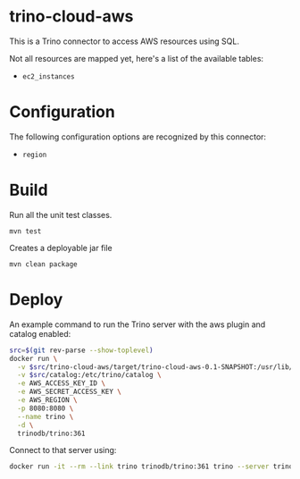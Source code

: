 trino-cloud-aws
=================

This is a Trino connector to access AWS resources using SQL.

Not all resources are mapped yet, here's a list of the available tables:
* `ec2_instances`

# Configuration

The following configuration options are recognized by this connector:

* `region`

# Build

Run all the unit test classes.
```
mvn test
```

Creates a deployable jar file
```
mvn clean package
```

# Deploy

An example command to run the Trino server with the aws plugin and catalog enabled:

```bash
src=$(git rev-parse --show-toplevel)
docker run \
  -v $src/trino-cloud-aws/target/trino-cloud-aws-0.1-SNAPSHOT:/usr/lib/trino/plugin/aws \
  -v $src/catalog:/etc/trino/catalog \
  -e AWS_ACCESS_KEY_ID \
  -e AWS_SECRET_ACCESS_KEY \
  -e AWS_REGION \
  -p 8080:8080 \
  --name trino \
  -d \
  trinodb/trino:361
```

Connect to that server using:
```bash
docker run -it --rm --link trino trinodb/trino:361 trino --server trino:8080 --catalog aws --schema default
```
